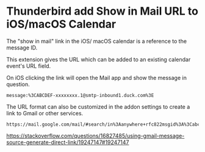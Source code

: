 # Thunderbird add Show in Mail URL to iOS/macOS Calendar

The "show in mail" link in the iOS/ macOS calendar is a reference to the message ID.

This extension gives the URL which can be added to an existing calendar event's URL field.

On iOS clicking the link will open the Mail app and show the message in question.

```
message:%3CABCDEF-xxxxxxxx.1@smtp-inbound1.duck.com%3E
```

The URL format can also be customized in the addon settings to create a link to Gmail or other services.

```
https://mail.google.com/mail/#search/in%3Aanywhere+rfc822msgid%3A%3Cabcde%40def.com%3E
```

https://stackoverflow.com/questions/16827485/using-gmail-message-source-generate-direct-link/19247147#19247147